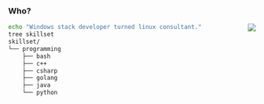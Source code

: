 
### Who?
<img align="right" src="https://github-readme-stats.vercel.app/api/top-langs/?username=tommyagk&theme=dark" />

```bash 
echo "Windows stack developer turned linux consultant."
tree skillset
skillset/
└── programming
    ├── bash
    ├── c++
    ├── csharp
    ├── golang
    ├── java
    └── python

```

<!--
**TommyAGK/TommyAGK** is a ✨ _special_ ✨ repository because its `README.md` (this file) appears on your GitHub profile.

Here are some ideas to get you started:

- 🔭 I’m currently working on ...
- 🌱 I’m currently learning ...
- 👯 I’m looking to collaborate on ...
- 🤔 I’m looking for help with ...
- 💬 Ask me about ...
- 📫 How to reach me: ...
- 😄 Pronouns: ...
- ⚡ Fun fact: ...
-->
